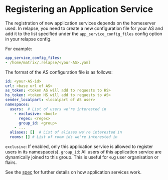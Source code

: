 # Registering an Application Service

The registration of new application services depends on the homeserver used. 
In relapse, you need to create a new configuration file for your AS and add it
to the list specified under the `app_service_config_files` config
option in your relapse config.

For example:

```yaml
app_service_config_files:
- /home/matrix/.relapse/<your-AS>.yaml
```

The format of the AS configuration file is as follows:

```yaml
id: <your-AS-id>
url: <base url of AS>
as_token: <token AS will add to requests to HS>
hs_token: <token HS will add to requests to AS>
sender_localpart: <localpart of AS user>
namespaces:
  users:  # List of users we're interested in
    - exclusive: <bool>
      regex: <regex>
      group_id: <group>
    - ...
  aliases: []  # List of aliases we're interested in
  rooms: [] # List of room ids we're interested in
```

`exclusive`: If enabled, only this application service is allowed to register users in its namespace(s).
`group_id`: All users of this application service are dynamically joined to this group. This is useful for e.g user organisation or flairs.

See the [spec](https://matrix.org/docs/spec/application_service/unstable.html) for further details on how application services work.
